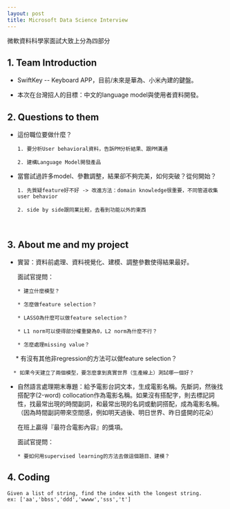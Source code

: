 ```yaml
---
layout: post
title: Microsoft Data Science Interview
---
```

微軟資料科學家面試大致上分為四部分

## 1. Team Introduction

  * SwiftKey -- Keyboard APP，目前/未來是華為、小米內建的鍵盤。

  * 本次在台灣招人的目標：中文的language model與使用者資料開發。
    
<!-- more -->  


## 2. Questions to them

* 這份職位要做什麼？

      1. 要分析User behavioral資料，告訴PM分析結果、跟PM溝通
    
      2. 建構Language Model開發產品
    
* 當嘗試過許多model、參數調整，結果卻不夠完美，如何突破？從何開始？

      1. 先質疑feature好不好 -> 改進方法：domain knowledge很重要，不同管道收集user behavior
    
      2. side by side跟同業比較，去看到功能以外的東西
    
    
## 3. About me and my project

* 實習：資料前處理、資料視覺化、建模、調整參數使得結果最好。

    面試官提問：

      * 建立什麼模型？
      
      * 怎麼做feature selection？
      
      * LASSO為什麼可以做feature selection？
      
      * L1 norm可以使得部分權重變為0，L2 norm為什麼不行？
      
      * 怎麼處理missing value？
      
      * 有沒有其他非regression的方法可以做feature selection？
      
      * 如果今天建立了兩個模型，要怎麼拿到真實世界（生產線上）測試哪一個好？


* 自然語言處理期末專題：給予電影台詞文本，生成電影名稱。先斷詞，然後找搭配字(2-word) collocation作為電影名稱。如果沒有搭配字，則去標記詞性，找最常出現的時間副詞，和最常出現的名詞或動詞搭配，成為電影名稱。（因為時間副詞帶來空間感，例如明天過後、明日世界、昨日盛開的花朵）

    在班上贏得『最符合電影內容』的獎項。 

    面試官提問：

      * 要如何用supervised learning的方法去做這個題目、建模？


## 4. Coding

```
Given a list of string, find the index with the longest string.
ex: ['aa','bbss','ddd','wwww','sss','t']
```
